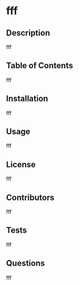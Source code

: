 # fff

  ## Description
  fff

  ## Table of Contents
  fff

  ## Installation
  fff

  ## Usage 
  fff

  ## License 
  fff

  ## Contributors
  fff

  ## Tests 
  fff

  ## Questions 
  fff
